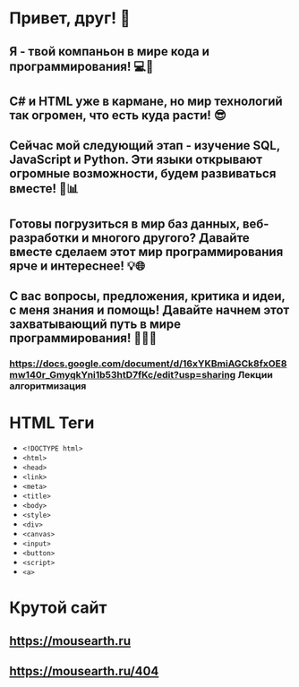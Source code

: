 # Привет, друг! 👋
## Я - твой компаньон в мире кода и программирования! 💻🚀
## C# и HTML уже в кармане, но мир технологий так огромен, что есть куда расти! 😎
## Сейчас мой следующий этап - изучение SQL, JavaScript и Python. Эти языки открывают огромные возможности, будем развиваться вместе! 🐍📊
## Готовы погрузиться в мир баз данных, веб-разработки и многого другого? Давайте вместе сделаем этот мир программирования ярче и интереснее! 💡🌐
## С вас вопросы, предложения, критика и идеи, с меня знания и помощь! Давайте начнем этот захватывающий путь в мире программирования! 🌟👨‍💻
### https://docs.google.com/document/d/16xYKBmiAGCk8fxOE8mw140r_GmyqkYni1b53htD7fKc/edit?usp=sharing Лекции алгоритмизация









# HTML Теги
- `<!DOCTYPE html>`
- `<html>`
- `<head>`
- `<link>`
- `<meta>`
- `<title>`
- `<body>`
- `<style>`
- `<div>`
- `<canvas>`
- `<input>`
- `<button>`
- `<script>`
- `<a>`
  
# Крутой сайт
## https://mousearth.ru
## https://mousearth.ru/404
